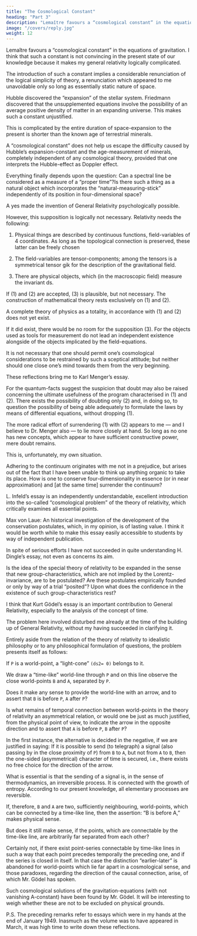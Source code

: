 ```yaml
---
title: "The Cosmological Constant"
heading: "Part 3"
description: "Lemaître favours a “cosmological constant” in the equations of gravitation"
image: "/covers/reply.jpg"
weight: 12
---
```




Lemaître favours a “cosmological constant” in the equations of gravitation. I think that such a constant is not <!-- I must admit that these arguments do not appear to me as sufficiently --> convincing in the present state of our knowledge because it makes my general relativity logically complicated. 

The introduction of such a constant implies a considerable renunciation of the logical simplicity of theory, a renunciation which appeared to me unavoidable only so long as  essentially static nature of space. 

Hubble discovered the “expansion” of the stellar system. Friedmann discovered that the unsupplemented equations involve the possibility of an average positive density of matter in an expanding universe. This makes such a constant unjustified.

This is complicated by the entire duration of space-expansion to the present <!-- , based on the equations in their simplest form, turns out --> is shorter than the <!-- appears credible in view of the reliably --> known age of terrestrial minerals. 

A “cosmological constant” does not help us escape the difficulty caused by Hubble’s expansion-constant and the age-measurement of minerals, completely independent of any cosmological theory, provided that one interprets the Hubble-effect as Doppler effect.

Everything finally depends upon the question: Can a spectral line be considered as a measure of a “proper time”?<!--  (Eigen-Zeit)ds (ds2 = gikdxidxk), (if one takes into consideration regions of cosmic dimensions)?  -->Is there such a thing as a natural object which incorporates the “natural-measuring-stick” independently of its position in four-dimensional space? 

A yes <!-- The affirmation of this question --> made the invention of General Relativity psychologically possible. 

However, this supposition is logically not necessary. Relativity needs the following:

1. Physical things are described by continuous functions, field-variables of 4 coordinates. As long as the topological connection is preserved, these latter can be freely chosen

2. The field-variables are tensor-components; among the tensors is a symmetrical tensor gik for the description of the gravitational field.

3. There are physical objects, which (in the macroscopic field) measure the invariant ds.

If (1) and (2) are accepted, (3) is plausible, but not necessary. The construction of mathematical theory rests exclusively on (1) and (2).

A complete theory of physics as a totality, in accordance with (1) and (2) does not yet exist. 

If it did exist, there would be no room for the supposition (3). For the objects used as tools for measurement do not lead an independent existence alongside of the objects implicated by the field-equations. 

It is not necessary that one should permit one’s cosmological considerations to be restrained by such a sceptical attitude; but neither should one close one’s mind towards them from the very beginning.

These reflections bring me to Karl Menger’s essay. 

For the quantum-facts suggest the suspicion that doubt may also be raised concerning the ultimate usefulness of the program characterised in (1) and (2). There exists the possibility of doubting only (2) and, in doing so, to question the possibility of being able adequately to formulate the laws by means of differential equations, without dropping (1). 

The more radical effort of surrendering (1) with (2) appears to me — and I believe to Dr. Menger also — to lie more closely at hand. So long as no one has new concepts, which appear to have sufficient constructive power, mere doubt remains.

This is, unfortunately, my own situation. 

Adhering to the continuum originates with me not in a prejudice, but arises out of the fact that I have been unable to think up anything organic to take its place. How is one to conserve four-dimensionality in essence (or in near approximation) and [at the same time] surrender the continuum?

L. Infeld’s essay is an independently understandable, excellent introduction into the so-called “cosmological problem” of the theory of relativity, which critically examines all essential points.

Max von Laue: An historical investigation of the development of the conservation postulates, which, in my opinion, is of lasting value. I think it would be worth while to make this essay easily accessible to students by way of independent publication.

In spite of serious efforts I have not succeeded in quite understanding H. Dingle’s essay, not even as concerns its aim. 

Is the idea of the special theory of relativity to be expanded in the sense that new group-characteristics, which are not implied by the Lorentz-invariance, are to be postulated? Are these postulates empirically founded or only by way of a trial “posited”? Upon what does the confidence in the existence of such group-characteristics rest?

I think that Kurt Gödel’s essay is an important contribution to General Relativity, especially to the analysis of the concept of time. 

The problem here involved disturbed me already at the time of the building up of General Relativity, without my having succeeded in clarifying it.

Entirely aside from the relation of the theory of relativity to idealistic philosophy or to any philosophical formulation of questions, the problem presents itself as follows:

If `P` is a world-point, a “light-cone” `(ds2= 0)` belongs to it. 

We draw a “time-like” world-line through `P` and on this line observe the close world-points `B` and `A`, separated by `P`. 

Does it make any sense to provide the world-line with an arrow, and to assert that `B` is before `P`, `A` after `P`?

Is what remains of temporal connection between world-points in the theory of relativity an asymmetrical relation, or would one be just as much justified, from the physical point of view, to indicate the arrow in the opposite direction and to assert that `A` is before `P`, `B` after `P`?

In the first instance, the alternative is decided in the negative, if we are justified in saying: If it is possible to send (to telegraph) a signal (also passing by in the close proximity of `P`) from `B` to `A`, but not from `A` to `B`, then the one-sided (asymmetrical) character of time is secured, i.e., there exists no free choice for the direction of the arrow. 

What is essential is that the sending of a signal is, in the sense of thermodynamics, an irreversible process. It is connected with the growth of entropy. According to our present knowledge, all elementary processes are reversible.

If, therefore, `B` and `A` are two, sufficiently neighbouring, world-points, which can be connected by a time-like line, then the assertion: “B is before A,” makes physical sense. 

But does it still make sense, if the points, which are connectable by the time-like line, are arbitrarily far separated from each other? 

Certainly not, if there exist point-series connectable by time-like lines in such a way that each point precedes temporally the preceding one, and if the series is closed in itself. In that case the distinction “earlier-later” is abandoned for world-points which lie far apart in a cosmological sense, and those paradoxes, regarding the direction of the causal connection, arise, of which Mr. Gödel has spoken.

Such cosmological solutions of the gravitation-equations (with not vanishing A-constant) have been found by Mr. Gödel. It will be interesting to weigh whether these are not to be excluded on physical grounds.

<!-- I have the distressing feeling that I have expressed myself, in this reply, not merely somewhat longwindedly but also rather sharply. This observation may serve as my excuse=  one can really quarrel only with his brothers or close friends; others are too alien [for that]. -->

P.S. The preceding remarks refer to essays which were in my hands at the end of January 1949. Inasmuch as the volume was to have appeared in March, it was high time to write down these reflections.


<!-- After they had been concluded I learned that the publication of the volume would experience a further delay and that some additional important essays had come in. I decided, nevertheless, not to expand my remarks further, which had already become too long, and to desist from taking any position with reference to those essays which came into my hands after the conclusion of my remarks.
 -->